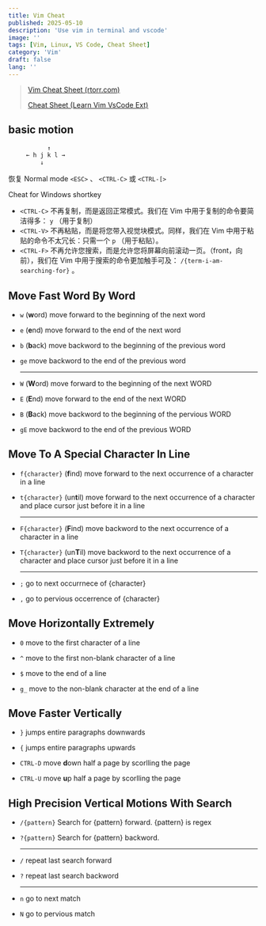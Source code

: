 ```yaml
---
title: Vim Cheat
published: 2025-05-10
description: 'Use vim in terminal and vscode'
image: ''
tags: [Vim, Linux, VS Code, Cheat Sheet]
category: 'Vim'
draft: false 
lang: ''
---
```


> [Vim Cheat Sheet (rtorr.com)](https://vim.rtorr.com/lang/zh_cn)
>
> [Cheat Sheet (Learn Vim VsCode Ext)](https://www.barbarianmeetscoding.com/boost-your-coding-fu-with-vscode-and-vim/cheatsheet)

## basic motion

```c
           ↑
     ← h j k l →
         ↓
```

恢复 Normal mode  `<ESC>` 、 `<CTRL-C>` 或 `<CTRL-[>`

Cheat for Windows shortkey

- `<CTRL-C>` 不再复制，而是返回正常模式。我们在 Vim 中用于复制的命令要简洁得多： `y` （用于复制）
- `<CTRL-V>` 不再粘贴，而是将您带入视觉块模式。同样，我们在 Vim 中用于粘贴的命令不太冗长：只需一个 `p` （用于粘贴）。
- `<CTRL-F>` 不再允许您搜索，而是允许您将屏幕向前滚动一页。（front，向前），我们在 Vim 中用于搜索的命令更加触手可及： `/{term-i-am-searching-for}` 。

## Move Fast Word By Word

- `w`      (**w**ord) move forward to the beginning of the next word

- `e`      (**e**nd) move forward to the end of the next word

- `b`      (**b**ack) move backword to the beginning of the previous word

- `ge`     move backword to the end of the previous word

  ---

- `W`      (**W**ord) move forward to the beginning of the next WORD

- `E`      (**E**nd) move forward to the end of the next WORD

- `B`      (**B**ack) move backword to the beginning of the pervious WORD

- `gE`     move backword to the end of the previous WORD

## Move To A Special Character In Line

- `f{character}`  (**f**ind) move forward to the next occurrence of a character in a line

- `t{character}` (un**t**il) move forward to the next occurrence of a character and place cursor just before it in a line

  ---

- `F{character}` (**F**ind) move backword to the next occurrence of a character in a line

- `T{character}` (un**T**il) move backword to the next occurrence of a character and place cursor just before it in a line

  ---

- `;` go to next occurrnece of {character}

- `,` go to pervious occerrence of {character}

## Move Horizontally Extremely

- `0` move to the first character of a line

- `^` move to the first non-blank character of a line

- `$` move to the end of a line

- `g_` move to the non-blank character at the end of a line

## Move Faster Vertically

- `}` jumps entire paragraphs downwards

- `{` jumps entire paragraphs upwards

- `CTRL-D` move **d**own half a page by scorlling the page

- `CTRL-U` move **u**p half a page by scorlling the page

## High Precision Vertical Motions With Search

- `/{pattern}` Search for {pattern} forward. {pattern} is regex

- `?{pattern}` Search for {pattern} backword.

  ---

- `/` repeat last search forward

- `?` repeat last search backword

  ---

- `n` go to next match

- `N` go to pervious match
